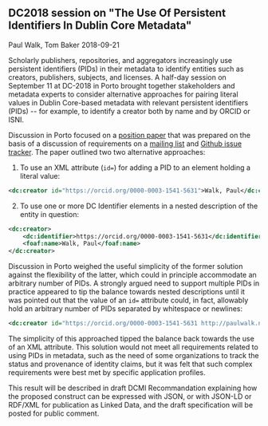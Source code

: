 ## DC2018 session on "The Use Of Persistent Identifiers In Dublin Core Metadata"

Paul Walk, Tom Baker
2018-09-21

Scholarly publishers, repositories, and aggregators increasingly use persistent identifiers (PIDs) in their metadata to identify entities such as creators, publishers, subjects, and licenses.  A half-day session on September 11 at DC-2018 in Porto brought together stakeholders and metadata experts to consider alternative approaches for pairing literal values in Dublin Core-based metadata with relevant persistent identifiers (PIDs) -- for example, to identify a creator both by name and by ORCID or ISNI.  

Discussion in Porto focused on a [position paper](https://github.com/dcmi/pids_in_dc/blob/master/proposal/The_Association_of_Persistent_Identifiers_with_Literals_in_XML-formatted_Metadata_using_Dublin.md) that was prepared on the basis of a discussion of requirements on a [mailing list](https://groups.google.com/d/forum/pids-in-dublin-core) and [Github issue tracker](https://github.com/dcmi/pids_in_dc/issues).  The paper outlined two two alternative approaches: 

1. To use an XML attribute (`id=`) for adding a PID to an element holding a literal value:

```xml
<dc:creator id="https://orcid.org/0000-0003-1541-5631">Walk, Paul</dc:creator>
```

2. To use one or more DC Identifier elements in a nested description of the entity in
question:

```xml
<dc:creator>
	<dc:identifier>https://orcid.org/0000-0003-1541-5631</dc:identifier>
	<foaf:name>Walk, Paul</foaf:name>
</dc:creator>
```

Discussion in Porto weighed the useful simplicity of the former solution against the flexibility of the latter, which could in principle accommodate an arbitrary number of PIDs.  A strongly argued need to support multiple PIDs in practice appeared to tip the balance towards nested descriptions until it was pointed out that the value of an `id=` attribute could, in fact, allowably hold an arbitrary number of PIDs separated by whitespace or newlines:

```xml
<dc:creator id="https://orcid.org/0000-0003-1541-5631 http://paulwalk.net">Walk, Paul</dc:creator>
```

The simplicity of this approached tipped the balance back towards the use of an XML attribute.  This solution would not meet all requirements related to using PIDs in metadata, such as the need of some organizations to track the status and provenance of identity claims, but it was felt that such complex requirements were best met by specific application profiles.

This result will be described in draft DCMI Recommandation explaining how the proposed construct can be expressed with JSON, or with JSON-LD or RDF/XML for publication as Linked Data, and the draft specification will be posted for public comment.

